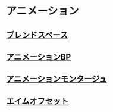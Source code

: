# アニメーション

## [ブレンドスペース](BlendSpace.md)
## [アニメーションBP](AnimBP.md)
## [アニメーションモンタージュ](AnimMontage.md)
## [エイムオフセット](AimOffset.md)